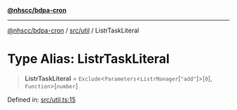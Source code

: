[**@nhscc/bdpa-cron**](../../../README.md)

***

[@nhscc/bdpa-cron](../../../README.md) / [src/util](../README.md) / ListrTaskLiteral

# Type Alias: ListrTaskLiteral

> **ListrTaskLiteral** = `Exclude`\<`Parameters`\<`ListrManager`\[`"add"`\]\>\[`0`\], `Function`\>\[`number`\]

Defined in: [src/util.ts:15](https://github.com/nhscc/bdpa-cron/blob/8ad58c8c8508bf539936ccdd28c6f77ce4493fea/src/util.ts#L15)
